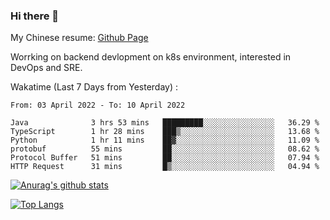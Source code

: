 ### Hi there 👋

My Chinese resume: [Github Page](https://spencercjh.github.io/resume/)

Worrking on backend devlopment on k8s environment, interested in DevOps and SRE.

Wakatime (Last 7 Days from Yesterday) :

<!--START_SECTION:waka-->

```text
From: 03 April 2022 - To: 10 April 2022

Java              3 hrs 53 mins   █████████░░░░░░░░░░░░░░░░   36.29 %
TypeScript        1 hr 28 mins    ███▒░░░░░░░░░░░░░░░░░░░░░   13.68 %
Python            1 hr 11 mins    ██▓░░░░░░░░░░░░░░░░░░░░░░   11.09 %
protobuf          55 mins         ██░░░░░░░░░░░░░░░░░░░░░░░   08.62 %
Protocol Buffer   51 mins         ██░░░░░░░░░░░░░░░░░░░░░░░   07.94 %
HTTP Request      31 mins         █▒░░░░░░░░░░░░░░░░░░░░░░░   04.94 %
```

<!--END_SECTION:waka-->

[![Anurag's github stats](https://github-readme-stats.vercel.app/api?username=spencercjh&theme=tokyonight&show_icons=true)](https://github.com/anuraghazra/github-readme-stats)

[![Top Langs](https://github-readme-stats.vercel.app/api/top-langs/?username=spencercjh&layout=compact&theme=tokyonight)](https://github.com/anuraghazra/github-readme-stats)
